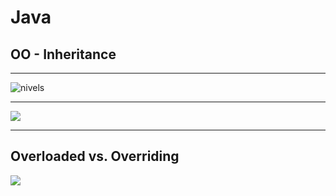 # Java

## OO - Inheritance

<hr/>
<img src="https://www.tutorialspoint.com/java/images/types_of_inheritance.jpg" alt="nivels"/>



<hr/>
<img src="https://simplesnippets.tech/wp-content/uploads/2018/04/java-types-of-inheritance-1280x720.jpg"/>






<hr/>

## Overloaded vs. Overriding
<img src="https://www.scientecheasy.com/wp-content/uploads/2019/04/overloaded-vs-overriding.png" />
